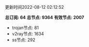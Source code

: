 更新时间2022-08-12 02:12:52

**总订阅: 64**
**总节点: 9364**
**有效节点: 2007**
- trojan节点: 81
- v2ray节点: 1634
- ss节点: 292
